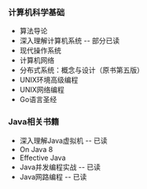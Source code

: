 ### 计算机科学基础

- 算法导论
- 深入理解计算机系统 -- 部分已读
- 现代操作系统
- 计算机网络
- 分布式系统：概念与设计（原书第五版）
- UNIX环境高级编程
- UNIX网络编程
- Go语言圣经

### Java相关书籍

- 深入理解Java虚拟机 -- 已读
- On Java 8
- Effective Java
- Java并发编程实战 -- 已读
- Java网路编程 -- 已读